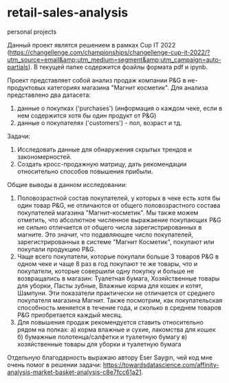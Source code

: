 # retail-sales-analysis
personal projects

Данный проект являтся решением в рамках  Cup IT 2022 (https://changellenge.com/championships/changellenge-cup-it-2022/?utm_source=email&amp;utm_medium=segment&amp;utm_campaign=auto-partials). В текущей папке содержится фоайлы формата pdf и ipynb. 

Проект представляет собой анализ продаж компании P&G в не-продуктовых категориях магазина "Магнит косметик". 
Для анализа представлено два датасета: 
1. данные о покупках ('purchases') (информация о каждом чеке, если в нем содержится хотя бы один продукт от P&G) 
2. данные о покупателях ('customers') - пол, возраст и тд. 

Задачи: 
1. Исследовать данные для обнаружения скрытых трендов и закономерностей. 
2. Создать кросс-продажную матрицу, дать рекомендации относительно способов повышения прибыли. 


Общие выводы в данном исследовании: 
1. Половозрастной состав покупателей, у которых в чеке есть хотя бы один товар P&G, не отличаются от общего половозрастного состава покупателей магазина
"Магнит-косметик". Мы также можем отметить, что абсолютное численное выражаение покупающих P&G не сильно отличается от общего числа зарегистрированных в магните. Это значит, что подавляющее число покупателей, зарегистрированных в системе "Магнит Косметик", покупают или покупали продукцию P&G.
2. Чаще всего покупатели, которые покупали больше 3 товаров P&G в одном чеке и чаще 8 раз в год покупают те же товары, что и покупатели, которые совершили одну покупку и больше не возвращались в магазин: Туалетная бумага, Хозяйственные товары для уборки, Пасты зубные, Влажные корма для кошек и котят, Шампуни. Эти показатели практически не отличается от среднего покупателя магазина Магнит. 
Также посмотрим, как покупательская способность меняется в течение года, и сколько в среднем товаров P&G приобретается каждый месяц.
3. Для повышения продаж рекомендуется ставить относительно рядом на полках:
а) корма влажные и сухие, лакомства для кошек  
б) бумажные полотенца/салфетки и туалетную бумагу 
в) хозяйственные товары для уборки и туалетную бумага 



Отдельную благодарность выражаю автору Eser Saygın, чей код мне очень помог в решении задачи: https://towardsdatascience.com/affinity-analysis-market-basket-analysis-c8e7fcc61a21. 

